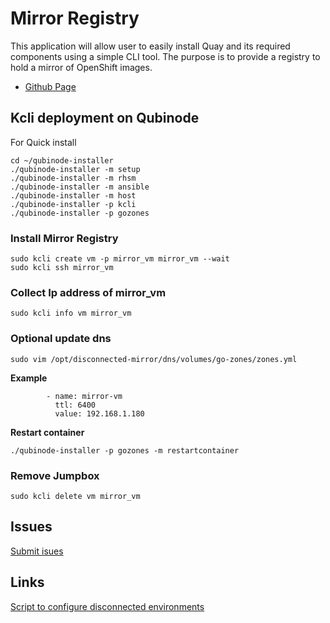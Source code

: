 # Mirror Registry
This application will allow user to easily install Quay and its required components using a simple CLI tool. The purpose is to provide a registry to hold a mirror of OpenShift images.


* [Github Page](https://github.com/quay/mirror-registry)

## Kcli deployment on Qubinode

For Quick install 
```
cd ~/qubinode-installer
./qubinode-installer -m setup
./qubinode-installer -m rhsm
./qubinode-installer -m ansible
./qubinode-installer -m host
./qubinode-installer -p kcli
./qubinode-installer -p gozones
```

### Install Mirror Registry
```
sudo kcli create vm -p mirror_vm mirror_vm --wait
sudo kcli ssh mirror_vm
```

### Collect Ip address of mirror_vm
```
sudo kcli info vm mirror_vm
```
### Optional update dns 
```
sudo vim /opt/disconnected-mirror/dns/volumes/go-zones/zones.yml
```

**Example**
```
        - name: mirror-vm
          ttl: 6400
          value: 192.168.1.180
```

**Restart container**
```
./qubinode-installer -p gozones -m restartcontainer
```

### Remove Jumpbox
```
sudo kcli delete vm mirror_vm
```

## Issues 
[Submit isues](https://github.com/kenmoini/go-zones/issues)


## Links
[Script to configure disconnected environments](https://github.com/tosin2013/openshift-4-deployment-notes/tree/master/disconnected-scripts)
